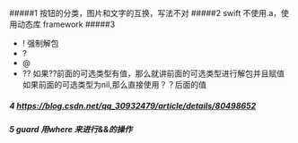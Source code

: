 #####1 按钮的分类，图片和文字的互换，写法不对
#####2 swift 不使用.a，使用动态库 framework 
#####3 
- ! 强制解包 
- ?
- @
- ?? 如果??前面的可选类型有值，那么就讲前面的可选类型进行解包并且赋值
     如果前面的可选类型为nil,那么直接使用？？后面的值

##### 4 https://blog.csdn.net/qq_30932479/article/details/80498652
##### 5 guard 用where 来进行&&的操作